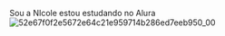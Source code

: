 Sou a NIcole estou estudando no Alura ![52e67f0f2e5672e64c21e959714b286ed7eeb950_00](https://github.com/Nicolep112007/nicolii/assets/172034894/5365a36f-1450-43ea-892e-ff76344182e5)
